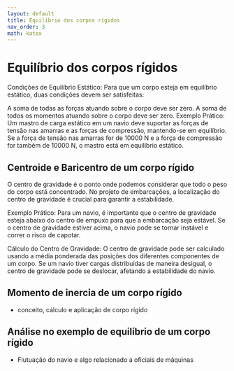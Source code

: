 ```yaml
---
layout: default
title: Equilíbrio dos corpos rígidos
nav_order: 3
math: katex
---
```


# Equilíbrio dos corpos rígidos
Condições de Equilíbrio Estático:
Para que um corpo esteja em equilíbrio estático, duas condições devem ser satisfeitas:

A soma de todas as forças atuando sobre o corpo deve ser zero.
A soma de todos os momentos atuando sobre o corpo deve ser zero.
Exemplo Prático:
Um mastro de carga estático em um navio deve suportar as forças de tensão nas amarras e as forças de compressão, mantendo-se em equilíbrio. Se a força de tensão nas amarras for de 10000 N e a força de compressão for também de 10000 N, o mastro está em equilíbrio estático.
 
## Centroide e Baricentro de um corpo rígido
O centro de gravidade é o ponto onde podemos considerar que todo o peso do corpo está concentrado. No projeto de embarcações, a localização do centro de gravidade é crucial para garantir a estabilidade.

Exemplo Prático:
Para um navio, é importante que o centro de gravidade esteja abaixo do centro de empuxo para que a embarcação seja estável. Se o centro de gravidade estiver acima, o navio pode se tornar instável e correr o risco de capotar.

Cálculo do Centro de Gravidade:
O centro de gravidade pode ser calculado usando a média ponderada das posições dos diferentes componentes de um corpo. Se um navio tiver cargas distribuídas de maneira desigual, o centro de gravidade pode se deslocar, afetando a estabilidade do navio.
 
## Momento de inercia de um corpo rígido
- conceito, cálculo e aplicação de corpo rígido
 
## Análise no exemplo de equilíbrio de um corpo rígido
- Flutuação do navio e algo relacionado a oficiais de máquinas